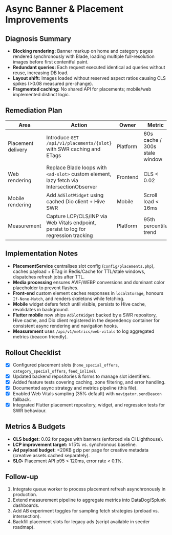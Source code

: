 # Async Banner & Placement Improvements

## Diagnosis Summary

- **Blocking rendering:** Banner markup on home and category pages rendered synchronously with Blade, loading multiple full-resolution images before first contentful paint.
- **Redundant queries:** Each request executed identical ad queries without reuse, increasing DB load.
- **Layout shift:** Images loaded without reserved aspect ratios causing CLS spikes (>0.08 measured pre-change).
- **Fragmented caching:** No shared API for placements; mobile/web implemented distinct logic.

## Remediation Plan

| Area | Action | Owner | Metric |
| --- | --- | --- | --- |
| Placement delivery | Introduce `GET /api/v1/placements/{slot}` with SWR caching and ETags | Platform | 60s cache / 300s stale window |
| Web rendering | Replace Blade loops with `<ad-slot>` custom element, lazy fetch via IntersectionObserver | Frontend | CLS < 0.02 |
| Mobile rendering | Add `AdSlotWidget` using cached Dio client + Hive SWR | Mobile | Scroll load < 16ms |
| Measurement | Capture LCP/CLS/INP via Web Vitals endpoint, persist to log for regression tracking | Platform | 95th percentile trend |

## Implementation Notes

- **PlacementService** centralises slot config (`config/placements.php`), caches payload + ETag in Redis/Cache for TTL/stale windows, dispatches refresh jobs after TTL.
- **Media processing** ensures AVIF/WEBP conversions and dominant color placeholder to prevent flashes.
- **Front-end** custom element caches responses in `localStorage`, honours `If-None-Match`, and renders skeletons while fetching.
- **Mobile** widget defers fetch until visible, persists to Hive cache, revalidates in background.
- **Flutter mobile** now ships `AdSlotWidget` backed by a SWR repository, Hive cache, and Dio client registered in the dependency container for consistent async rendering and navigation hooks.
- **Measurement** uses `/api/v1/metrics/web-vitals` to log aggregated metrics (beacon friendly).

## Rollout Checklist

- [x] Configured placement slots (`home_special_offers`, `category_special_offers`, `feed_inline`).
- [x] Updated backend repositories & forms to manage slot identifiers.
- [x] Added feature tests covering caching, zone filtering, and error handling.
- [x] Documented async strategy and metrics pipeline (this file).
- [x] Enabled Web Vitals sampling (35% default) with `navigator.sendBeacon` fallback.
- [x] Integrated Flutter placement repository, widget, and regression tests for SWR behaviour.

## Metrics & Budgets

- **CLS budget:** 0.02 for pages with banners (enforced via CI Lighthouse).
- **LCP improvement target:** ≥15% vs. synchronous baseline.
- **Ad payload budget:** <20KB gzip per page for creative metadata (creative assets cached separately).
- **SLO:** Placement API p95 < 120ms, error rate < 0.1%.

## Follow-up

1. Integrate queue worker to process placement refresh asynchronously in production.
2. Extend measurement pipeline to aggregate metrics into DataDog/Splunk dashboards.
3. Add AB experiment toggles for sampling fetch strategies (preload vs. intersection).
4. Backfill placement slots for legacy ads (script available in seeder roadmap).
